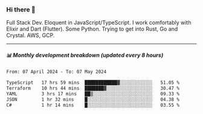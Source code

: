 ### Hi there 👋

Full Stack Dev. Eloquent in JavaScript/TypeScript. I work comfortably with Elixir and Dart (Flutter). Some Python. Trying to get into Rust, Go and Crystal. AWS, GCP.

***

##### 📊 Monthly development breakdown (updated every 8 hours)

<!--START_SECTION:waka-->

```txt
From: 07 April 2024 - To: 07 May 2024

TypeScript   17 hrs 59 mins  ████████████▓░░░░░░░░░░░░   51.05 %
Terraform    10 hrs 44 mins  ███████▓░░░░░░░░░░░░░░░░░   30.47 %
YAML         3 hrs 17 mins   ██▒░░░░░░░░░░░░░░░░░░░░░░   09.33 %
JSON         1 hr 32 mins    █░░░░░░░░░░░░░░░░░░░░░░░░   04.38 %
C#           1 hr 14 mins    █░░░░░░░░░░░░░░░░░░░░░░░░   03.55 %
```

<!--END_SECTION:waka-->
